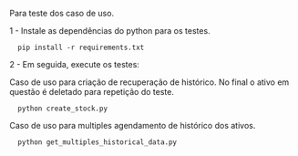 Para teste dos caso de uso.

1 - Instale as dependências do python para os testes.

```
  pip install -r requirements.txt
```

2 - Em seguida, execute os testes:

  Caso de uso para criação de recuperação de histórico. No final o ativo em questão é deletado para repetição do teste.
```
  python create_stock.py
```

   Caso de uso para multiples agendamento de histórico dos ativos.
```
  python get_multiples_historical_data.py
```
